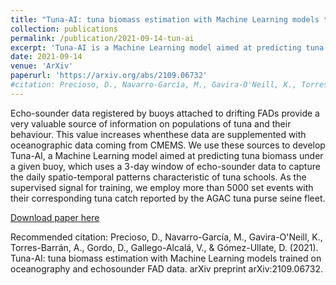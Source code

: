 ```yaml
---
title: "Tuna-AI: tuna biomass estimation with Machine Learning models trained on oceanography and echosounder FAD data"
collection: publications
permalink: /publication/2021-09-14-tun-ai
excerpt: 'Tuna-AI is a Machine Learning model aimed at predicting tuna biomass under a given buoy, which uses a 3-day window of echo-sounder data to capture the daily spatio-temporal patterns characteristic of tuna schools.'
date: 2021-09-14
venue: 'ArXiv'
paperurl: 'https://arxiv.org/abs/2109.06732'
#citation: Precioso, D., Navarro-García, M., Gavira-O'Neill, K., Torres-Barrán, A., Gordo, D., Gallego-Alcalá, V., & Gómez-Ullate, D. (2021). Tuna-AI: tuna biomass estimation with Machine Learning models trained on oceanography and echosounder FAD data. arXiv preprint arXiv:2109.06732.
---
```

Echo-sounder data registered by buoys attached to drifting FADs provide a very valuable source of information on populations of tuna and their behaviour. This value increases whenthese data are supplemented with oceanographic data coming from CMEMS. We use these sources to develop Tuna-AI, a Machine Learning model aimed at predicting tuna biomass under a given buoy, which uses a 3-day window of echo-sounder data to capture the daily spatio-temporal patterns characteristic of tuna schools. As the supervised signal for training, we employ more than 5000 set events with their corresponding tuna catch reported by the AGAC tuna purse seine fleet.

[Download paper here](https://arxiv.org/abs/2109.06732)

Recommended citation: Precioso, D., Navarro-García, M., Gavira-O'Neill, K., Torres-Barrán, A., Gordo, D., Gallego-Alcalá, V., & Gómez-Ullate, D. (2021). Tuna-AI: tuna biomass estimation with Machine Learning models trained on oceanography and echosounder FAD data. arXiv preprint arXiv:2109.06732.